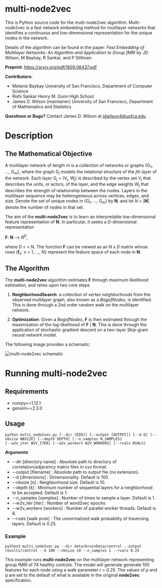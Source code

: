 # multi-node2vec
This is Python source code for the multi-node2vec algorithm. Multi-node2vec is a fast network embedding method for multilayer networks 
that identifies a continuous and low-dimensional representation for the unique nodes in the network. 

Details of the algorithm can be found in the paper: *Fast Embedding of Multilayer Networks: An Algorithm and Application to Group fMRI* 
by JD Wilson, M Baybay, R Sankar, and P Stillman. 

**Preprint**: https://arxiv.org/pdf/1809.06437.pdf

__Contributors__:
- Melanie Baybay
University of San Francisco, Department of Computer Science
- Rishi Sankar
Henry M. Gunn High School
- James D. Wilson (maintainer)
University of San Francisco, Department of Mathematics and Statistics

**Questions or Bugs?** Contact James D. Wilson at jdwilson4@usfca.edu

# Description

## The Mathematical Objective

 A multilayer network of length *m* is a collection of networks or graphs {G<sub>1</sub>, ..., G<sub>m</sub>}, where the graph G<sub>j</sub> models the relational structure of the *j*th layer of the network. Each layer G<sub>j</sub> = (V<sub>j</sub>, W<sub>j</sub>) is described by the vertex set V<sub>j</sub> that describes the units, or actors, of the layer, and the edge weights W<sub>j</sub> that describes the strength of relationship between the nodes. Layers in the multilayer sequence may be heterogeneous across vertices, edges, and size. Denote the set of unique nodes in {G<sub>1</sub>, ..., G<sub>m</sub>} by **N**, and let 
 *N* = |**N**| denote the number of nodes in that set. 
 
The aim of the **multi-node2vec** is to learn an interpretable low-dimensional feature representation of **N**. In particular, it seeks a *D*-dimensional representation

**F**: **N** --> R<sup>*D*</sup>, 

where *D* < < N. The function **F** can be viewed as an *N* x *D* matrix whose rows {**f**<sub>v</sub>: v = 1, ..., N} represent the feature space of each node in **N**. 

## The Algorithm
The **multi-node2vec** algorithm estimates **F** through maximum likelihood estimation, and relies upon two core steps

1) __NeighborhoodSearch__: a collection of vertex neighborhoods from the observed multilayer graph, also known as a *BagofNodes*, is identified. This is done through a 2nd order random walk on the multilayer network.

2) __Optimization__: Given a *BagofNodes*, **F** is then estimated through the maximization of the log-likelihood of **F** | **N**. This is done through the application of stochastic gradient descent on a two-layer Skip-gram neural network model.

The following image provides a schematic:

![multi-node2vec schematic](https://github.com/jdwilson4/multi-node2vec/blob/master/mn2vec_toy.png)

# Running multi-node2vec

## Requirements
- numpy==1.12.1
- gensim==2.3.0


## Usage
```
python multi_node2vec.py [--dir [DIR]] [--output [OUTPUT]] [--d D] [--nbsize NBSIZE] [--depth DEPTH] [--n_samples N_SAMPLES]
[--w2v_iter W2V_ITER] [--w2v_workers W2V_WORKERS] [--rvals RVALS]
```

***Arguments***

- --dir [directory name]  : Absolute path to directory of correlation/adjacency matrix files in csv format.
- --output [filename]     : Absolute path to output file (no extension).
- --d [dimensions]        : Dimensionality. Default is 100.
- --nbsize [n]            : Neighborhood size. Default is 10.
- --depth [k]             : Minimum number of sequential layers for a neighborhood to be accepted. Default is 1.
- --n_samples [samples]   : Number of times to sample a layer. Default is 1.
- --w2v_iter [iter]       : Number of word2vec epochs
- --w2v_workers [workers] : Number of parallel worker threads. Default is 8.
- --rvals [walk prob]     : The unnormalized walk probability of traversing layers. Default is 0.25.

### Example
```
python3 multi_node2vec.py --dir data/brainData/control --output results/control --d 100 --nbsize 10 --n_samples 1 --rvals 0.25
```

This example runs **multi-node2vec** on the multilayer network representing group fMRI of 74 healthy controls. The model will generate
generate 100 features for each node using a walk parameter *r = 0.25*. The values of *p* and *q* are set to the default of what is available in the original **node2vec** specification.

